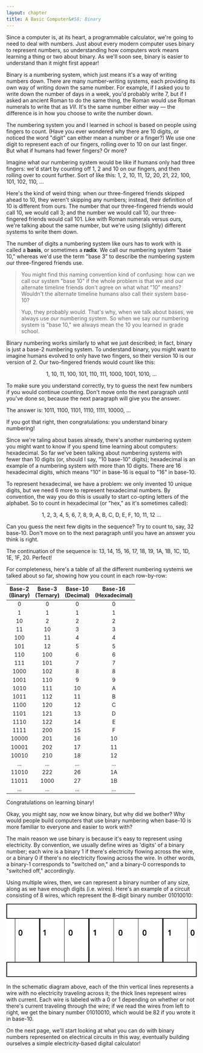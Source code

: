 ```yaml
---
layout: chapter
title: A Basic Computer&#58; Binary
---
```


Since a computer is, at its heart, a programmable calculator, we're going to need to deal with numbers. Just about every modern computer uses binary to represent numbers, so understanding how computers work means learning a thing or two about binary. As we'll soon see, binary is easier to understand than it might first appear!

Binary is a numbering system, which just means it's a way of writing numbers down. There are many number-writing systems, each providing its own way of writing down the same number. For example, if I asked you to write down the number of days in a week, you'd probably write $7$, but if I asked an ancient Roman to do the same thing, the Roman would use Roman numerals to write that as $VII$. It's the same number either way &mdash; the difference is in how you choose to write the number down.

The numbering system you and I learned in school is based on people using fingers to count. (Have you ever wondered why there are 10 digits, or noticed the word "digit" can either mean a number or a finger?) We use one digit to represent each of our fingers, rolling over to $10$ on our last finger. But what if humans had fewer fingers? Or more?

Imagine what our numbering system would be like if humans only had three fingers: we'd start by counting off 1, 2 and 10 on our fingers, and then rolling over to count further. Sort of like this: 1, 2, 10, 11, 12, 20, 21, 22, 100, 101, 102, 110, ...

Here's the kind of weird thing: when our three-fingered friends skipped ahead to 10, they weren't skipping any numbers; instead, their definition of 10 is different from ours. The number that our three-fingered friends would call 10, we would call 3; and the number we would call 10, our three-fingered friends would call 101. Like with Roman numerals versus ours, we're talking about the same number, but we're using (slightly) different systems to write them down.

The number of digits a numbering system like ours has to work with is called a **basis**, or sometimes a **radix**. We call our numbering system "base 10," whereas we'd use the term "base 3" to describe the numbering system our three-fingered friends use.

> You might find this naming convention kind of confusing: how can we call our system "base 10" if the whole problem is that we and our alternate timeline friends don't agree on what what "10" means? Wouldn't the alternate timeline humans also call their system base-10?
>
> Yup, they probably would. That's why, when we talk about bases, we always use *our* numbering system. So when we say our numbering system is "base 10," we always mean the 10 you learned in grade school. 

Binary numbering works similarly to what we just described; in fact, binary is just a base-2 numbering system. To understand binary, you might want to imagine humans evolved to only have two fingers, so their version 10 is our version of 2. Our two-fingered friends would count like this:

<center>1, 10, 11, 100, 101, 110, 111, 1000, 1001, 1010, ...</center>

To make sure you understand correctly, try to guess the next few numbers if you would continue counting. Don't move onto the next paragraph until you've done so, because the next paragraph will give you the answer.

The answer is: 1011, 1100, 1101, 1110, 1111, 10000, ...

If you got that right, then congratulations: you understand binary numbering!

Since we're taling about bases already, there's another numbering system you might want to know if you spend time learning about computers: hexadecimal. So far we've been talking about numbering systems with fewer than 10 digits (or, should I say, "10 base-10" digits); hexadecimal is an example of a numbering system with more than 10 digits. There are 16 hexadecimal digits, which means "10" in base-16 is equal to "16" in base-10.

To represent hexadecimal, we have a problem: we only invented 10 unique digits, but we need 6 more to represent hexadecimal numbers. By convention, the way you do this is usually to start co-opting letters of the alphabet. So to count in hexadecimal (or "hex," as it's sometimes called):

<center>1, 2, 3, 4, 5, 6, 7, 8, 9, A, B, C, D, E, F, 10, 11, 12  ...</center>

Can you guess the next few digits in the sequence? Try to count to, say, 32 base-10. Don't move on to the next paragraph until you have an answer you think is right.

The continuation of the sequence is: 13, 14, 15, 16, 17, 18, 19, 1A, 1B, 1C, 1D, 1E, 1F, 20. Perfect!

For completeness, here's a table of all the different numbering systems we talked about so far, showing how you count in each row-by-row:

| Base-2<br>(Binary) | Base-3<br>(Ternary) | Base-10<br>(Decimal) | Base-16<br>(Hexadecimal) |
| :----------------: | :-----------------: | :------------------: | :----------------------: |
|         0          |          0          |          0           |            0             |
|         1          |          1          |          1           |            1             |
|         10         |          2          |          2           |            2             |
|         11         |         10          |          3           |            3             |
|        100         |         11          |          4           |            4             |
|        101         |         12          |          5           |            5             |
|        110         |         100         |          6           |            6             |
|        111         |         101         |          7           |            7             |
|        1000        |         102         |          8           |            8             |
|        1001        |         110         |          9           |            9             |
|        1010        |         111         |          10          |            A             |
|        1011        |         112         |          11          |            B             |
|        1100        |         120         |          12          |            C             |
|        1101        |         121         |          13          |            D             |
|        1110        |         122         |          14          |            E             |
|        1111        |         200         |          15          |            F             |
|       10000        |         201         |          16          |            10            |
|       10001        |         202         |          17          |            11            |
|       10010        |         210         |          18          |            12            |
|        ...         |         ...         |         ...          |           ...            |
|       11010        |         222         |          26          |            1A            |
|       11011        |        1000         |          27          |            1B            |
|        ...         |         ...         |         ...          |           ...            |

Congratulations on learning binary!

Okay, you might say, now we know binary, but why did we bother? Why would people build computers that use binary numbering when base-10 is more familiar to everyone and easier to work with?

The main reason we use binary is because it's easy to represent using electricity. By convention, we usually define wires as 'digits' of a binary number; each wire is a binary 1 if there's electricity flowing across the wire, or a binary 0 if there's no electricity flowing across the wire. In other words, a binary-1 corresponds to "switched on," and a binary-0 corresponds to "switched off," accordingly.

Using multiple wires, then, we can represent a binary number of any size, along as we have enough digits (i.e. wires). Here's an example of a circuit consisting of 8 wires, which represent the 8-digit binary number 01010010:

![Example circuit which uses binary to represent numbers](./binary.circuit.svg)

In the schematic diagram above, each of the thin vertical lines represents a wire with no electricity traveling across it; the thick lines represent wires with current. Each wire is labeled with a 0 or 1 depending on whether or not there's current traveling through the wire; if we read the wires from left to right, we get the binary number 01010010​, which would be 82 if you wrote it in base-10.

On the next page, we'll start looking at what you can do with binary numbers represented on electrical circuits in this way, eventually building ourselves a simple electricity-based digital calculator!